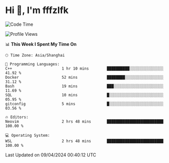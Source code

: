 # Hi 👋, I'm fffzlfk

<!--START_SECTION:waka-->
![Code Time](http://img.shields.io/badge/Code%20Time-688%20hrs%2046%20mins-blue)

![Profile Views](http://img.shields.io/badge/Profile%20Views-0-blue)

📊 **This Week I Spent My Time On** 

```text
🕑︎ Time Zone: Asia/Shanghai

💬 Programming Languages: 
C++                      1 hr 10 mins        ██████████░░░░░░░░░░░░░░░   41.92 % 
Docker                   52 mins             ████████░░░░░░░░░░░░░░░░░   31.12 % 
Bash                     19 mins             ███░░░░░░░░░░░░░░░░░░░░░░   11.69 % 
SQL                      10 mins             █░░░░░░░░░░░░░░░░░░░░░░░░   05.95 % 
gitconfig                5 mins              █░░░░░░░░░░░░░░░░░░░░░░░░   03.56 % 

🔥 Editors: 
Neovim                   2 hrs 48 mins       █████████████████████████   100.00 % 

💻 Operating System: 
WSL                      2 hrs 48 mins       █████████████████████████   100.00 % 
```


 Last Updated on 09/04/2024 00:40:12 UTC
<!--END_SECTION:waka-->
